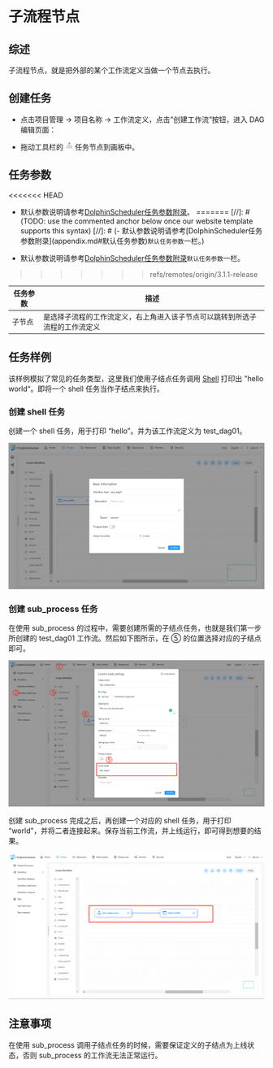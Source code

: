 # 子流程节点

## 综述

子流程节点，就是把外部的某个工作流定义当做一个节点去执行。

## 创建任务

- 点击项目管理 -> 项目名称 -> 工作流定义，点击”创建工作流”按钮，进入 DAG 编辑页面：

- 拖动工具栏的 <img src="../../../../img/tasks/icons/sub_process.png" width="15"/> 任务节点到画板中。

## 任务参数

<<<<<<< HEAD
- 默认参数说明请参考[DolphinScheduler任务参数附录](appendix.md#默认任务参数)。
=======
[//]: # (TODO: use the commented anchor below once our website template supports this syntax)
[//]: # (- 默认参数说明请参考[DolphinScheduler任务参数附录]&#40;appendix.md#默认任务参数&#41;`默认任务参数`一栏。)

- 默认参数说明请参考[DolphinScheduler任务参数附录](appendix.md)`默认任务参数`一栏。
>>>>>>> refs/remotes/origin/3.1.1-release

| **任务参数** |                 **描述**                 |
|----------|----------------------------------------|
| 子节点      | 是选择子流程的工作流定义，右上角进入该子节点可以跳转到所选子流程的工作流定义 |

## 任务样例

该样例模拟了常见的任务类型，这里我们使用子结点任务调用 [Shell](shell.md) 打印出 ”hello world“。即将一个 shell 任务当作子结点来执行。

### 创建 shell 任务

创建一个 shell 任务，用于打印 “hello”。并为该工作流定义为 test_dag01。

![subprocess_task01](../../../../img/tasks/demo/subprocess_task01.png)

### 创建 sub_process 任务

在使用 sub_process 的过程中，需要创建所需的子结点任务，也就是我们第一步所创建的 test_dag01 工作流。然后如下图所示，在 ⑤ 的位置选择对应的子结点即可。

![subprocess_task02](../../../../img/tasks/demo/subprocess_task02.png)

创建 sub_process 完成之后，再创建一个对应的 shell 任务，用于打印 “world”，并将二者连接起来。保存当前工作流，并上线运行，即可得到想要的结果。

![subprocess_task03](../../../../img/tasks/demo/subprocess_task03.png)

## 注意事项

在使用 sub_process 调用子结点任务的时候，需要保证定义的子结点为上线状态，否则 sub_process 的工作流无法正常运行。
